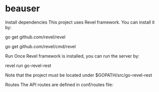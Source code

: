# beauser
Install dependencies
This project uses Revel framework. You can install it by:

go get github.com/revel/revel

go get github.com/revel/cmd/revel

Run
Once Revel framework is installed, you can run the server by:

revel run go-revel-rest

Note that the project must be located under $GOPATH/src/go-revel-rest

Routes
The API routes are defined in conf/routes file:
